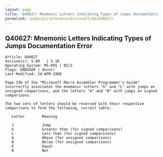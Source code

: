 ```yaml
---
layout: page
title: "Q40627: Mnemonic Letters Indicating Types of Jumps Documentation Error"
permalink: /pubs/pc/reference/microsoft/kb/Q40627/
---
```


## Q40627: Mnemonic Letters Indicating Types of Jumps Documentation Error

	Article: Q40627
	Version(s): 5.00   | 5.10
	Operating System: MS-DOS | OS/2
	Flags: ENDUSER | docerr
	Last Modified: 24-APR-1989
	
	Page 336 of the "Microsoft Macro Assembler Programmer's Guide"
	incorrectly associates the mnemonic letters "G" and "L" with jumps on
	unsigned comparisons, and the letters "A" and "B" with jumps on signed
	comparisons.
	
	The two sets of letters should be reversed with their respective
	comparisons to form the following, correct table:
	
	   Letter        Meaning
	
	   J             Jump
	   G             Greater than (for signed comparisons)
	   L             Less than (for signed comparisons)
	   A             Above (for unsigned comparisons)
	   B             Below (for unsigned comparisons)
	   E             Equal
	   N             Not
